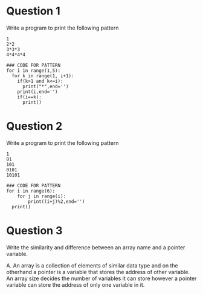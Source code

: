 # Question 1

  Write a program to print the following pattern  
    
    1
    2*2
    3*3*3
    4*4*4*4
    
    ### CODE FOR PATTERN
    for i in range(1,5):
      for k in range(1, i+1):
        if(k>1 and k<=i):
          print("*",end='')
        print(i,end='')
        if(i==k):
          print()
    
# Question 2

  Write a program to print the following pattern

    1
    01
    101
    0101
    10101    
     
    ### CODE FOR PATTERN
    for i in range(6):
	    for j in range(i):
		    print((i+j)%2,end='')
	  print()
    
    
# Question 3

Write the similarity and difference between an array name and a pointer variable.

A. An array is a collection of elements of similar data type and on the otherhand a pointer is a variable that stores the address of other variable. An array size decides the number of variables it can store however a pointer variable can store the address of only one variable in it.
